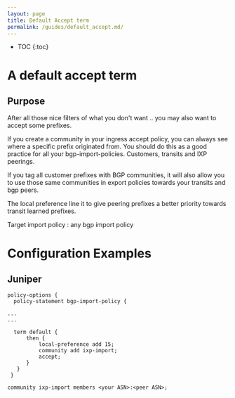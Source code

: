 ```yaml
---
layout: page
title: Default Accept term
permalink: /guides/default_accept.md/
---
```


* TOC
{:toc}

# A default accept term

## Purpose

After all those nice filters of what you don't want .. you may also want to accept some prefixes.

If you create a community in your ingress accept policy, you can always see where a specific prefix originated from.
You should do this as a good practice for all your bgp-import-policies. Customers, transits and IXP peerings.

If you tag all customer prefixes with BGP communities, it will also allow you to use those same communities in export policies towards your transits and bgp peers. 

The local preference line it to give peering prefixes a better priority towards transit learned prefixes.

Target import policy : any bgp import policy

# Configuration Examples

## Juniper

```
policy-options {
  policy-statement bgp-import-policy {

...
...

  term default {
      then {
          local-preference add 15;
          community add ixp-import;
          accept;
      }
   }
 }

community ixp-import members <your ASN>:<peer ASN>;
```
